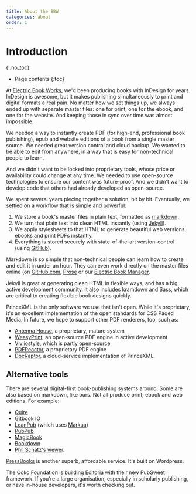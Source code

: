 ```yaml
---
title: About the EBW
categories: about
order: 1
---
```


# Introduction
{:.no_toc}

* Page contents
{:toc}

At [Electric Book Works](https://electricbookworks.com), we'd been producing books with InDesign for years. InDesign is awesome, but it makes publishing simultaneously to print and digital formats a real pain. No matter how we set things up, we always ended up with separate master files: one for print, one for the ebook, and one for the website. And keeping those in sync over time was almost impossible.

We needed a way to instantly create PDF (for high-end, professional book publishing), epub and website editions of a book from a single master source. We needed great version control and cloud backup. We wanted to be able to edit from anywhere, in a way that is easy for non-technical people to learn. 

And we didn't want to be locked into proprietary tools, whose price or availability could change at any time. We needed to use open-source technologies to ensure our content was future-proof. And we didn't want to develop code that others had already developed as open-source.

We spent several years piecing together a solution, bit by bit. Eventually, we settled on a workflow that is simple and powerful:

1.	We store a book's master files in plain text, formatted as [markdown](https://daringfireball.net/projects/markdown/syntax#philosophy).
2.	We turn that plain text into clean HTML instantly (using [Jekyll](https://jekyllrb.com/)).
3.	We apply stylesheets to that HTML to generate beautiful web versions, ebooks and print PDFs instantly.
4.	Everything is stored securely with state-of-the-art version-control (using [GitHub](https://github.com)).

Markdown is so simple that non-technical people can learn how to create and edit it in under an hour. They can even work directly on the master files online (on [GitHub.com](https://github.com), [Prose](https://prose.io/) or our [Electric Book Manager](https://manage.electricbook.works).

Jekyll is great at generating clean HTML in flexible ways, and has a big, active development community. It also includes kramdown and Sass, which are critical to creating flexible book designs quickly.

PrinceXML is the only software we use that isn't open. While it's proprietary, it's an excellent implementation of the open standards for CSS Paged Media. In future, we hope to support other PDF renderers, too, such as:

*	[Antenna House](https://www.antennahouse.com/), a proprietary, mature system
*	[WeasyPrint](https://weasyprint.org/), an open-source PDF engine in active development
*	[Vivliostyle](https://vivliostyle.com/en/), which is [partly open-source](https://github.com/vivliostyle/vivliostyle)
*	[PDFReactor](https://www.pdfreactor.com/), a proprietary PDF engine
*	[DocRaptor](https://docraptor.com/), a cloud-service implementation of PrinceXML.

## Alternative tools

There are several digital-first book-publishing systems around. Some are also based on markdown, like ours. Not all produce print, ebook and web editions. For example:

* [Quire](https://quire.getty.edu/)
* [Gitbook IO](https://www.gitbook.io/)
* [LeanPub](https://leanpub.com/) (which uses [Markua](https://markua.com/))
* [PubPub](https://www.pubpub.org/)
* [MagicBook](https://github.com/magicbookproject/magicbook)
* [Bookdown](https://bookdown.org/yihui/bookdown/)
* [Phil Schatz's viewer](https://philschatz.com/2014/07/07/tiny-book-reader).

[PressBooks](https://pressbooks.com/) is another superb, affordable service. It's built on Wordpress.

The Coko Foundation is building [Editoria](https://editoria.pub/) with their new [PubSweet](https://coko.foundation/resources.html) framework. If you're a large organisation, especially in scholarly publishing, or have in-house developers, it's worth checking out.
